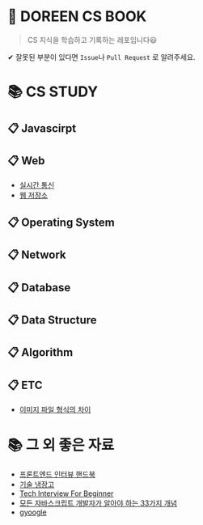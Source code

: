 # 👧 DOREEN CS BOOK

> CS 지식을 학습하고 기록하는 레포입니다😃

✔ 잘못된 부분이 있다면 `Issue`나 `Pull Request` 로 알려주세요.

# 📚 CS STUDY

## 📋 Javascirpt

## 📋 Web

- [실시간 통신](https://github.com/do02reen24/TIL/blob/master/Web/real-time.md)
- [웹 저장소](https://github.com/do02reen24/TIL/blob/master/Web/web-storage.md)

## 📋 Operating System

## 📋 Network

## 📋 Database

## 📋 Data Structure

## 📋 Algorithm

## 📋 ETC

- [이미지 파일 형식의 차이](https://github.com/do02reen24/TIL/blob/master/ETC/image.md)

# 📚 그 외 좋은 자료

- [프론트엔드 인터뷰 핸드북](https://github.com/yangshun/front-end-interview-handbook/blob/master/contents/kr/README.md)
- [기술 냉장고](https://github.com/GimunLee/tech-refrigerator)
- [Tech Interview For Beginner](https://github.com/JaeYeopHan/Interview_Question_for_Beginner)
- [모든 자바스크립트 개발자가 알아야 하는 33가지 개념](https://github.com/yjs03057/33-js-concepts)
- [gyoogle](https://gyoogle.dev/)
